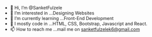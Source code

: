 - 👋 Hi, I’m @SanketFulzele
- 👀 I’m interested in ...Designing Websites
- 🌱 I’m currently learning ...Front-End Development
- 💞️ I mostly code in ...HTML, CSS, Bootstrap, Javascript and React.
- 📫 How to reach me ...mail me on sanketfulzelek6@gmail.com

<!---
SanketFulzele/SanketFulzele is a ✨ special ✨ repository because its `README.md` (this file) appears on your GitHub profile.
You can click the Preview link to take a look at your changes.
--->

